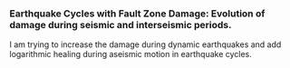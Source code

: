 ### Earthquake Cycles with Fault Zone Damage: Evolution of damage during seismic and interseismic periods.

I am trying to increase the damage during dynamic earthquakes and add logarithmic healing during aseismic motion in earthquake cycles.
